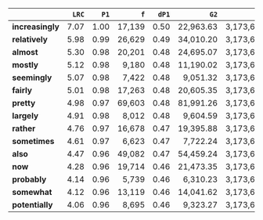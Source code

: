|                  |   `LRC` |   `P1` |    `f` |   `dP1` |      `G2` |      `f1` |   `f2` |   `exp_f` |   `unexp_f` |   `unexp_r` |   `odds_r_disc` |    `t` |   `MI` |
|:-----------------|--------:|-------:|-------:|--------:|----------:|----------:|-------:|----------:|------------:|------------:|----------------:|-------:|-------:|
| **increasingly** |    7.07 |   1.00 | 17,139 |    0.50 | 22,963.63 | 3,173,681 | 17,212 |  8,606.00 |    8,533.00 |        0.50 |            2.37 |  65.18 |   0.30 |
| **relatively**   |    5.98 |   0.99 | 26,629 |    0.49 | 34,010.20 | 3,173,681 | 26,947 | 13,473.50 |   13,155.50 |        0.49 |            1.93 |  80.62 |   0.30 |
| **almost**       |    5.30 |   0.98 | 20,201 |    0.48 | 24,695.07 | 3,173,681 | 20,598 | 10,299.00 |    9,902.00 |        0.49 |            1.71 |  69.67 |   0.29 |
| **mostly**       |    5.12 |   0.98 |  9,180 |    0.48 | 11,190.02 | 3,173,681 |  9,363 |  4,681.50 |    4,498.50 |        0.49 |            1.70 |  46.95 |   0.29 |
| **seemingly**    |    5.07 |   0.98 |  7,422 |    0.48 |  9,051.32 | 3,173,681 |  7,569 |  3,784.50 |    3,637.50 |        0.49 |            1.70 |  42.22 |   0.29 |
| **fairly**       |    5.01 |   0.98 | 17,263 |    0.48 | 20,605.35 | 3,173,681 | 17,680 |  8,840.00 |    8,423.00 |        0.49 |            1.62 |  64.11 |   0.29 |
| **pretty**       |    4.98 |   0.97 | 69,603 |    0.48 | 81,991.26 | 3,173,681 | 71,559 | 35,779.50 |   33,823.50 |        0.49 |            1.56 | 128.20 |   0.29 |
| **largely**      |    4.91 |   0.98 |  8,012 |    0.48 |  9,604.59 | 3,173,681 |  8,197 |  4,098.50 |    3,913.50 |        0.49 |            1.64 |  43.72 |   0.29 |
| **rather**       |    4.76 |   0.97 | 16,678 |    0.47 | 19,395.88 | 3,173,681 | 17,167 |  8,583.50 |    8,094.50 |        0.49 |            1.53 |  62.68 |   0.29 |
| **sometimes**    |    4.61 |   0.97 |  6,623 |    0.47 |  7,722.24 | 3,173,681 |  6,812 |  3,406.00 |    3,217.00 |        0.49 |            1.54 |  39.53 |   0.29 |
| **also**         |    4.47 |   0.96 | 49,082 |    0.47 | 54,459.24 | 3,173,681 | 51,048 | 25,524.00 |   23,558.00 |        0.48 |            1.40 | 106.34 |   0.28 |
| **now**          |    4.28 |   0.96 | 19,714 |    0.46 | 21,473.35 | 3,173,681 | 20,566 | 10,283.00 |    9,431.00 |        0.48 |            1.37 |  67.17 |   0.28 |
| **probably**     |    4.14 |   0.96 |  5,739 |    0.46 |  6,310.23 | 3,173,681 |  5,973 |  2,986.50 |    2,752.50 |        0.48 |            1.39 |  36.33 |   0.28 |
| **somewhat**     |    4.12 |   0.96 | 13,119 |    0.46 | 14,041.62 | 3,173,681 | 13,734 |  6,867.00 |    6,252.00 |        0.48 |            1.33 |  54.58 |   0.28 |
| **potentially**  |    4.06 |   0.96 |  8,695 |    0.46 |  9,323.27 | 3,173,681 |  9,098 |  4,549.00 |    4,146.00 |        0.48 |            1.33 |  44.46 |   0.28 |


<!--
'increasingly','relatively','almost','mostly','seemingly','fairly','pretty','largely','rather','sometimes','also','now','probably','somewhat','potentially',
-->